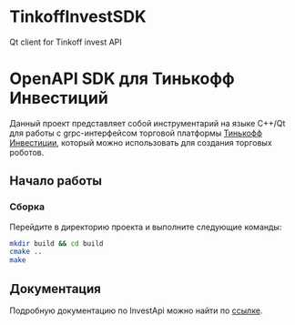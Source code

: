 # TinkoffInvestSDK
Qt client for Tinkoff invest API

# OpenAPI SDK для Тинькофф Инвестиций

Данный проект представляет собой инструментарий на языке C++/Qt для работы с grpc-интерфейсом торговой
платформы [Тинькофф Инвестиции](https://www.tinkoff.ru/invest/), который можно
использовать для создания торговых роботов.

## Начало работы

### Сборка

Перейдите в директорию проекта и выполните следующие команды:

```bash
mkdir build && cd build
cmake ..
make
``` 

## Документация

Подробную документацию по InvestApi можно найти по [ссылке](https://tinkoff.github.io/investAPI/).
